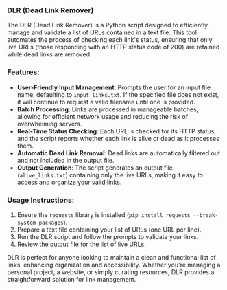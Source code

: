 ### DLR (Dead Link Remover)

The DLR (Dead Link Remover) is a Python script designed to efficiently manage and validate a list of URLs contained in a text file. This tool automates the process of checking each link's status, ensuring that only live URLs (those responding with an HTTP status code of 200) are retained while dead links are removed.

### Features:

- **User-Friendly Input Management**: Prompts the user for an input file name, defaulting to `input_links.txt`. If the specified file does not exist, it will continue to request a valid filename until one is provided.
- **Batch Processing**: Links are processed in manageable batches, allowing for efficient network usage and reducing the risk of overwhelming servers.
- **Real-Time Status Checking**: Each URL is checked for its HTTP status, and the script reports whether each link is alive or dead as it processes them.
- **Automatic Dead Link Removal**: Dead links are automatically filtered out and not included in the output file.
- **Output Generation**: The script generates an output file (`alive_links.txt`) containing only the live URLs, making it easy to access and organize your valid links.

### Usage Instructions:

1. Ensure the `requests` library is installed (`pip install requests --break-system-packages`).
2. Prepare a text file containing your list of URLs (one URL per line).
3. Run the DLR script and follow the prompts to validate your links.
4. Review the output file for the list of live URLs.

DLR is perfect for anyone looking to maintain a clean and functional list of links, enhancing organization and accessibility. Whether you're managing a personal project, a website, or simply curating resources, DLR provides a straightforward solution for link management.
